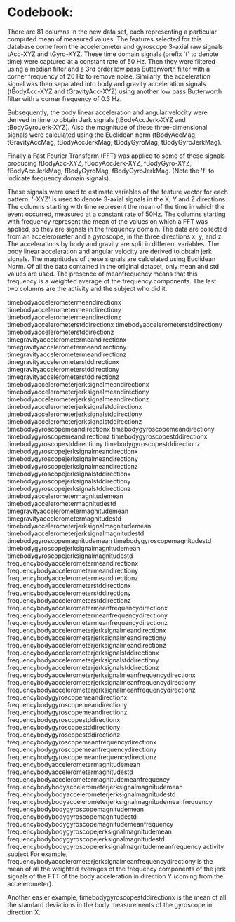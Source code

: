 # Codebook:

There are 81 columns in the new data set, each representing a particular computed mean of measured values.
The features selected for this database come from the accelerometer and gyroscope 3-axial raw signals tAcc-XYZ and tGyro-XYZ. These time domain signals (prefix 't' to denote time) were captured at a constant rate of 50 Hz. Then they were filtered using a median filter and a 3rd order low pass Butterworth filter with a corner frequency of 20 Hz to remove noise. Similarly, the acceleration signal was then separated into body and gravity acceleration signals (tBodyAcc-XYZ and tGravityAcc-XYZ) using another low pass Butterworth filter with a corner frequency of 0.3 Hz.

Subsequently, the body linear acceleration and angular velocity were derived in time to obtain Jerk signals (tBodyAccJerk-XYZ and tBodyGyroJerk-XYZ). Also the magnitude of these three-dimensional signals were calculated using the Euclidean norm (tBodyAccMag, tGravityAccMag, tBodyAccJerkMag, tBodyGyroMag, tBodyGyroJerkMag).

Finally a Fast Fourier Transform (FFT) was applied to some of these signals producing fBodyAcc-XYZ, fBodyAccJerk-XYZ, fBodyGyro-XYZ, fBodyAccJerkMag, fBodyGyroMag, fBodyGyroJerkMag. (Note the 'f' to indicate frequency domain signals).

These signals were used to estimate variables of the feature vector for each pattern:
'-XYZ' is used to denote 3-axial signals in the X, Y and Z directions.
The columns starting with time represent the mean of the time in which the event occurred, measured at a constant rate of 50Hz.
The columns starting with frequency represent the mean of the values on which a FFT was applied, so they are signals in the frequency domain.
The data are collected from an accelerometer and a gyroscope, in the three directions x, y, and z.
The accelerations by body and gravity are split in different variables.
The body linear acceleration and angular velocity are derived to obtain jerk signals.
The magnitudes of these signals are calculated using Euclidean Norm.
Of all the data contained in the original dataset, only mean and std values are used. The presence of meanfrequency means that this frequency is a weighted average of the frequency components. The last two columns are the activity and the subject who did it.

timebodyaccelerometermeandirectionx
timebodyaccelerometermeandirectiony
timebodyaccelerometermeandirectionz
timebodyaccelerometerstddirectionx
timebodyaccelerometerstddirectiony
timebodyaccelerometerstddirectionz
timegravityaccelerometermeandirectionx
timegravityaccelerometermeandirectiony
timegravityaccelerometermeandirectionz
timegravityaccelerometerstddirectionx
timegravityaccelerometerstddirectiony
timegravityaccelerometerstddirectionz
timebodyaccelerometerjerksignalmeandirectionx
timebodyaccelerometerjerksignalmeandirectiony
timebodyaccelerometerjerksignalmeandirectionz
timebodyaccelerometerjerksignalstddirectionx
timebodyaccelerometerjerksignalstddirectiony
timebodyaccelerometerjerksignalstddirectionz
timebodygyroscopemeandirectionx
timebodygyroscopemeandirectiony
timebodygyroscopemeandirectionz
timebodygyroscopestddirectionx
timebodygyroscopestddirectiony
timebodygyroscopestddirectionz
timebodygyroscopejerksignalmeandirectionx
timebodygyroscopejerksignalmeandirectiony
timebodygyroscopejerksignalmeandirectionz
timebodygyroscopejerksignalstddirectionx
timebodygyroscopejerksignalstddirectiony
timebodygyroscopejerksignalstddirectionz
timebodyaccelerometermagnitudemean
timebodyaccelerometermagnitudestd
timegravityaccelerometermagnitudemean
timegravityaccelerometermagnitudestd
timebodyaccelerometerjerksignalmagnitudemean
timebodyaccelerometerjerksignalmagnitudestd
timebodygyroscopemagnitudemean
timebodygyroscopemagnitudestd
timebodygyroscopejerksignalmagnitudemean
timebodygyroscopejerksignalmagnitudestd
frequencybodyaccelerometermeandirectionx
frequencybodyaccelerometermeandirectiony
frequencybodyaccelerometermeandirectionz
frequencybodyaccelerometerstddirectionx
frequencybodyaccelerometerstddirectiony
frequencybodyaccelerometerstddirectionz
frequencybodyaccelerometermeanfrequencydirectionx
frequencybodyaccelerometermeanfrequencydirectiony
frequencybodyaccelerometermeanfrequencydirectionz
frequencybodyaccelerometerjerksignalmeandirectionx
frequencybodyaccelerometerjerksignalmeandirectiony
frequencybodyaccelerometerjerksignalmeandirectionz
frequencybodyaccelerometerjerksignalstddirectionx
frequencybodyaccelerometerjerksignalstddirectiony
frequencybodyaccelerometerjerksignalstddirectionz
frequencybodyaccelerometerjerksignalmeanfrequencydirectionx
frequencybodyaccelerometerjerksignalmeanfrequencydirectiony
frequencybodyaccelerometerjerksignalmeanfrequencydirectionz
frequencybodygyroscopemeandirectionx
frequencybodygyroscopemeandirectiony
frequencybodygyroscopemeandirectionz
frequencybodygyroscopestddirectionx
frequencybodygyroscopestddirectiony
frequencybodygyroscopestddirectionz
frequencybodygyroscopemeanfrequencydirectionx
frequencybodygyroscopemeanfrequencydirectiony
frequencybodygyroscopemeanfrequencydirectionz
frequencybodyaccelerometermagnitudemean
frequencybodyaccelerometermagnitudestd
frequencybodyaccelerometermagnitudemeanfrequency
frequencybodybodyaccelerometerjerksignalmagnitudemean
frequencybodybodyaccelerometerjerksignalmagnitudestd
frequencybodybodyaccelerometerjerksignalmagnitudemeanfrequency
frequencybodybodygyroscopemagnitudemean
frequencybodybodygyroscopemagnitudestd
frequencybodybodygyroscopemagnitudemeanfrequency
frequencybodybodygyroscopejerksignalmagnitudemean
frequencybodybodygyroscopejerksignalmagnitudestd
frequencybodybodygyroscopejerksignalmagnitudemeanfrequency
activity
subject
For example, frequencybodyaccelerometerjerksignalmeanfrequencydirectiony is the mean of all the weighted averages of the frequency components of the jerk signals of the FTT of the body acceleration in direction Y (coming from the accelerometer).

Another easier example, timebodygyroscopestddirectionx is the mean of all the standard deviations in the body measurements of the gyroscope in direction X.
